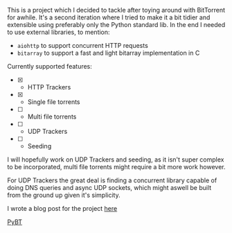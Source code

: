 This is a project which I decided to tackle after toying around with BitTorrent for awhile. It's a second iteration where I tried to make it a bit tidier and extensible using preferably only the Python standard lib. In the end I needed to use external libraries, to mention:
- `aiohttp` to support concurrent HTTP requests
- `bitarray` to support a fast and light bitarray implementation in C

Currently supported features:
- [x] - HTTP Trackers
- [x] - Single file torrents
- [ ] - Multi file torrents
- [ ] - UDP Trackers
- [ ] - Seeding

I will hopefully work on UDP Trackers and seeding, as it isn't super complex to be incorporated, multi file torrents might require a bit more work however.

For UDP Trackers the great deal is finding a concurrent library capable of doing DNS queries and async UDP sockets, which might aswell be built from the ground up given it's simplicity.

I wrote a blog post for the project [here](https://gazev.com/bittorrent)

[PyBT](https://www.youtube.com/watch?v=MUlLtGutd-4)